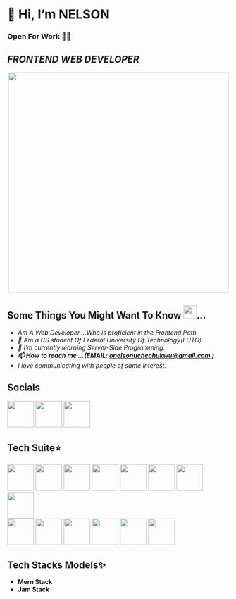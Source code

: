 # 👋 Hi, I’m NELSON

### Open For Work 💼💼 
## *FRONTEND WEB DEVELOPER*

  <div align="center">
    <img src="https://user-images.githubusercontent.com/95982650/211197145-09f759f9-7b42-493e-bb6d-174488820ede.gif" width="500"/>
  </div>
  
## Some Things You Might Want To Know <img src="https://user-images.githubusercontent.com/95982650/217330060-490c1e5e-1dfc-4a92-bb37-a6998bb9ce0c.png" width="30" />...

 - *Am A Web Developer....Who is proficient in the Frontend Path*
 - *🏫 Am a CS student Of Federal University Of Technology(FUTO)*
 - *🌱 I’m currently learning Server-Side Programming.*
 - ***📫 How to reach me ...(EMAIL: onelsonuchechukwu@gmail.com )***
 - *I love communicating with people of same interest.*

## Socials
  <div>
       <a href="https://twitter.com/Nelson_f2e">
         <img src="https://user-images.githubusercontent.com/95982650/217645051-8dadef9d-edd7-4384-97b8-fab6f0b904d7.png" width="60" />
       </a>
       <a href="https://www.frontendmentor.io/profile/nelsonleone" align="center">
         <img src="https://user-images.githubusercontent.com/95982650/220240791-c5b49ec5-da28-4b8e-b0f3-9a05e4076bb2.png" width="60" />
       </a>
       <a href="linkedin.com/in/nelson-onuegbu-3ba269267" align="center">
         <img src="https://user-images.githubusercontent.com/95982650/223276864-0b616ae1-98ef-42b8-990b-30047594d3f1.png" width="60" />
       </a>
  </div>

 
 

## Tech Suite⭐

<div align="left">
        <img src="https://user-images.githubusercontent.com/95982650/217250559-0ec52c46-1a79-42ab-8d7f-4697e19cceab.png" width="60" />
        <img src="https://user-images.githubusercontent.com/95982650/236315823-2743f188-6a6c-4593-913b-817193a8dfbc.png" width="60"/>
        <img src="https://user-images.githubusercontent.com/95982650/236316213-8f58a30f-362b-4a70-9bca-17ab17f41d10.png" width="60"/>
         <img src="https://user-images.githubusercontent.com/95982650/217256846-df4b3dee-ca47-4773-84fa-b2fb2310a2d1.png" width="60"/>
         <img src="https://user-images.githubusercontent.com/95982650/217259525-3aa1c059-cda9-4b54-ab8a-9adffc364e5d.png" width="60"/>
         <img src="https://user-images.githubusercontent.com/95982650/236309566-743f2e1f-cd92-4b01-b6f9-6b2b7cafa8d6.png" width="60"/>
       <img src="https://user-images.githubusercontent.com/95982650/217260559-de75a0da-864e-4402-8c84-83ac1b9d7a4e.png" width="60"/>
       <img src="https://user-images.githubusercontent.com/95982650/217427639-f89e9963-a23d-4830-b8c0-ceb3a4bc830a.png" width="60"/>
</div>

<div align="left">
        <img src="https://user-images.githubusercontent.com/95982650/236311126-9257eba5-0b4d-41c6-a5f4-c92236e27822.png" width="60" />
        <img src="https://user-images.githubusercontent.com/95982650/236311788-5e4588b7-98b8-4ca3-8098-e95eaab5976f.png" width="60" />
        <img src="https://user-images.githubusercontent.com/95982650/236312154-7fa20925-5a73-4cb0-8db3-72fa5c52fb19.png" width="60" />
        <img src="https://user-images.githubusercontent.com/95982650/236312391-cc1fbebe-2375-473b-9084-52ef63ddfaf9.png" width="60" />
        <img src="https://user-images.githubusercontent.com/95982650/236312810-aad18fb6-c517-4b77-9512-b7fa03f90175.png" width="60" />
        <img src="https://user-images.githubusercontent.com/95982650/236313860-01bc65f2-1081-47b7-acbe-aabf8a4c5edd.png" width="60" />
</div>

## Tech Stacks Models✨ 
 - **Mern Stack**
 - **Jam Stack**



<!---
nelsonleone/nelsonleone is a ✨ special ✨ repository because its `README.md` (this file) appears on your GitHub profile.
You can click the Preview link to take a look at your changes.


--->

                
